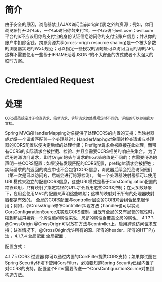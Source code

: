 # 简介
由于安全的原因，浏览器禁止AJAX访问当前origin(源)之外的资源；例如，你用浏览器打开2个tab，一个tab访问你的支付宝，一个tab访问evil.com；evil.com平台的js不应该用你的支付宝的身份认证信息访问你的支付宝账户信息；并从你的账户中扣除金钱。跨源资源共享(cross-origin resource sharing)是一个被大多数的浏览器实现的W3C规范；可以指定一些授权的源地址可以访问当前的源的API，这样不需要使用一些基于IFRAME活着JSONP的不太安全的方式或者不太强大的临时方案。
# Credentialed Request

# 处理
	CORS规范规定对于检查请求、简单请求、实际请求的处理规定时不同的，详细的可以参阅官方文档。
Spring MVC的HandlerMapping对象提供了处理CORS的内置的支持；当映射器成功将一个请求匹配到一个处理器时；HandlerMaping对象同时检查请求与处理器的CORS配置以便决定后续的处理步骤；Preflight请求会被直接在此处理，而带有CORS的实际请求会被拦截、检验、并且会需要CORS相关的响应头集合。
为了启用跨源访问请求，此时Origin的头与请求的host头的值是不同的；你需要明确的声明一些CORS配置；如果没有发现匹配的CORS配置，preflight请求会被拒绝；实际请求的的返回的响应中也不会包含CORS信息，浏览器后续会拒绝访问他们（第一次是可以访问的，后端会进行跨源检测）。
每一个处理器映射器都可以使用URL模式来独立的配置CORS信息，这些URL模式是基于CorsConfiguation配置的路径映射，只有映射了指定路径的URL才会启用这些CORS控制；在大多数场景下，应用会使用MVC的配置来声明这些映射；这样的映射对于所有的处理器映射器都是有效的。
全局的CORS配置与controller层面的CORDS会组合起来起作用；例如，@CrossOrigin修饰Controller挥着方法；handler也可以实现CorsConfigurationSource来实现CORS控制。当既有全局的又有局部的属性时，碰到那些只接受一个属性值的属性来说，局部的属性会覆盖全局的属性。
4.1.7.3 @CrossOrigin
@CrossOrigin可以放在方法与controller上，启用跨源访问请求支持；缺省情况下，@CrossOrigin允许所有的源、所有的header、所有的HTTP方法；
4.1.7.4 全局配置
全局配置：

配置方式：

4.1.7.5 CORS 过滤器
你可以通过内置的CorsFilter提供CORS支持；如果你试图在Spring Security环境下使用CorsFilter，必须要知道Spring Security已经内置了对CORS的支持。配置这个Filter需要传送一个CorsConfigurationSource对象到构造方法。
